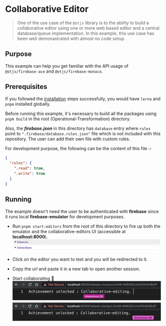 # Collaborative Editor

> One of the use case of the `@otjs` library is to the ability to build a collaborative editor using one or more web based editor and a central database/queue implementation. In this example, this use case has been well demonastrated with almost no code setup.

## Purpose

This example can help you get familiar with the API usage of `@otjs/firebase-ace` and `@otjs/firebase-monaco`.

## Prerequisites

If you followed the [installation](https://github.com/0xTheProDev/Operational-Transformation#installation) steps successfully, you would have `lerna` and `pnpm` installed globally.

Before running this example, it's necessary to build all the packages using `pnpm build` in the root (Operational-Transformation) directory.

Also, the **_firebase.json_** in this directory has `database` entry where `rules` point to `".firebase/database.rules.json"` file which is not included with this repository. The user can add their own file with custom rules.

For development purpose, the following can be the content of this file :-

```json
{
  "rules": {
    ".read": true,
    ".write": true
  }
}
```

## Running

The example doesn't need the user to be authenticated with **firebase** since it runs local **firebase-emulator** for development purposes.

- Run `pnpm start:editors` from the root of this directory to fire up both the emulator and the collaborative-editors UI (accessible at **localhost:8000**).
  ![Landing Page](../../.github/images/examples/collaborative-editors/LandingPage.png)

- Click on the editor you want to test and you will be redirected to it.
- Copy the url and paste it in a new tab to open another session.
- Start collaborating 🤝
  ![Firebase Monaco editor in action](../../.github/images/examples/collaborative-editors/FirebaseMonaco.png)
